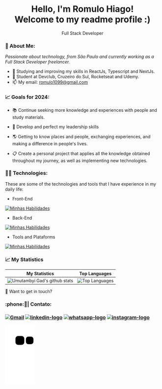 <h1 align='center'>
  Hello, I'm Romulo Hiago!
  <br/>
  Welcome to my readme profile :)
</h1>
<p align='center'>
Full Stack Developer
</p>

### 🎵 About Me:

<p>
  <em>
    Passionate about technology, from São Paulo and currently working as a Full Stack Developer freelancer.
  </em>
</p>

- 🌱 Studying and improving my skills in ReactJs, Typescript and NextJs.
- 🚀 Student at Devclub, Cruzeiro do Sul, Rocketseat and Udemy.
- 📫 My email: romulo1099@gmail.com

### 📈 Goals for 2024:

- 📚 Continue seeking more knowledge and experiences with people and study materials.

- 🎯 Develop and perfect my leadership skills

- 🌎 Getting to know places and people, exchanging experiences, and making a difference in people's lives.

- 📋 Create a personal project that applies all the knowledge obtained throughout my journey, as well as implementing new technologies.

### 👨‍💻 Technologies:

These are some of the technologies and tools that I have experience in my daily life:

- Front-End

[![Minhas Habilidades](https://skillicons.dev/icons?i=html,css,js,ts,react,nextjs,styledcomponents,materialui,tensorflow)](https://skillicons.dev)

- Back-End

[![Minhas Habilidades](https://skillicons.dev/icons?i=nodejs,express,sequelize,docker,mongodb,postgres)](https://skillicons.dev)

- Tools and Plataforms

[![Minhas Habilidades](https://skillicons.dev/icons?i=git,github,githubactions,gitlab,postman,figma,linux,heroku,netlify,kubernetes,ps,pr,powershell)](https://skillicons.dev)

### 📈 My Statistics

| My Statistics                                                                                                                                                            | Top Languages                                                                                                                                                                    |
| ------------------------------------------------------------------------------------------------------------------------------------------------------------------------ | ---------------------------------------------------------------------------------------------------------------------------------------------------------------------------------- |
| ![Umutambyi Gad's github stats](https://github-readme-stats.vercel.app/api?username=RomuloHiago&show_icons=true&hide_border=true&count_private=true&theme=jolly) | ![Top Languages](https://github-readme-stats.vercel.app/api/top-langs/?username=RomuloHiago&langs_count=10&count_private=true&hide_border=true&theme=jolly&layout=compact) |

 


💬 Want to get in touch?

<div>
 <h3>:phone:💬| Contato:<h3>
 <a href="mailto:romulo1099@gmail.com?subject=%5BGitHub%5D%20Acabei%20de%20ver%20o%20seu%20GitHub"><img src="https://camo.githubusercontent.com/d2943ffbe7f2fdcb129e0ba1a50001284494cd25190500f379699fb299b27b50/68747470733a2f2f696d672e736869656c64732e696f2f62616467652f2d476d61696c2d4646303030303f7374796c653d666f722d7468652d6261646765266c6162656c436f6c6f723d464630303030266c6f676f3d676d61696c266c6f676f436f6c6f723d7768697465" alt="Gmail" data-canonical-src="https://img.shields.io/badge/-Gmail-FF0000?style=for-the-badge&amp;labelColor=FF0000&amp;logo=gmail&amp;logoColor=white" style="max-width: 100%;"></a>
<a href="https://www.linkedin.com/in/romulo-santos1099/" rel="nofollow"> <img src="https://img.shields.io/badge/LinkedIn-0077B5?style=for-the-badge&logo=linkedin&logoColor=white" alt="linkedin-logo"><a/>
<a href="https://contate.me/romulohiago" rel="nofollow"> <img src="https://img.shields.io/badge/WhatsApp-25D366?style=for-the-badge&logo=whatsapp&logoColor=white " alt="whatsapp-logo"><a/>
 <a href="https://www.instagram.com/romulo1099/" rel="nofollow"> <img src="https://img.shields.io/badge/Instagram-E4405F?style=for-the-badge&logo=instagram&logoColor=white" alt="instagram-logo"><a/>
</div>


<img src="https://github.com/rafaballerini/rafaballerini/raw/output/github-contribution-grid-snake.svg" alt="Animação de cobra" style="max-width: 100%;">
